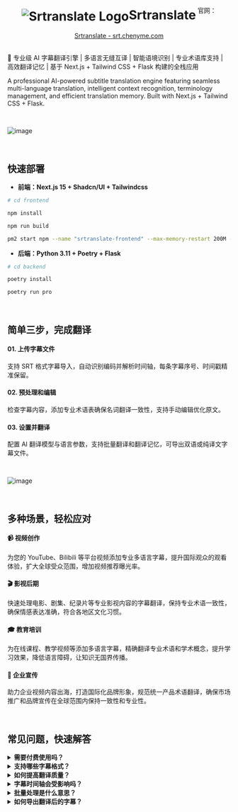 <div align="center">
  <h1 style="display: inline-block; vertical-align: middle;"><img src="https://github.com/user-attachments/assets/5c4e6194-617e-4c97-935e-1728bdfe630d" alt="Srtranslate Logo" style="vertical-align: middle;">Srtranslate</h1>
  官网：<a href="https://srt.chenyme.com/">Srtranslate - srt.chenyme.com</a>
</div>

<br>

🚀 专业级 AI 字幕翻译引擎 | 多语言无缝互译 | 智能语境识别 | 专业术语库支持 | 高效翻译记忆 | 基于 Next.js + Tailwind CSS + Flask 构建的全栈应用

A professional AI-powered subtitle translation engine featuring seamless multi-language translation, intelligent context recognition, terminology management, and efficient translation memory. Built with Next.js + Tailwind CSS + Flask.



<br>

![image](https://github.com/user-attachments/assets/691fa1bd-d22f-4d36-954f-742b02ff5776)

<br>

## 快速部署

- **前端：Next.js 15 + Shadcn/UI + Tailwindcss**

```bash
# cd frontend

npm install

npm run build

pm2 start npm --name "srtranslate-frontend" --max-memory-restart 200M --restart-delay 3000 --max-restarts 3 --time -- start
```

- **后端：Python 3.11 + Poetry + Flask**

```bash
# cd backend

poetry install

poetry run pro
```

<br>

## 简单三步，完成翻译

#### **01. 上传字幕文件**
支持 SRT 格式字幕导入，自动识别编码并解析时间轴，每条字幕序号、时间戳精准保留。

#### **02. 预处理和编辑**
检查字幕内容，添加专业术语表确保名词翻译一致性，支持手动编辑优化原文。

#### **03. 设置并翻译**
配置 AI 翻译模型与语言参数，支持批量翻译和翻译记忆，可导出双语或纯译文字幕文件。

<br>

![image](https://github.com/user-attachments/assets/572f3759-b811-421d-9a3f-2e8ff45a6052)

<br>

## 多种场景，轻松应对

#### 📹 **视频创作**
为您的 YouTube、Bilibili 等平台视频添加专业多语言字幕，提升国际观众的观看体验，扩大全球受众范围，增加视频推荐曝光率。

#### 🎬 **影视后期**
快速处理电影、剧集、纪录片等专业影视内容的字幕翻译，保持专业术语一致性，确保情感表达准确，符合各地区文化习惯。

#### 🎓 **教育培训**
为在线课程、教学视频等添加多语言字幕，精确翻译专业术语和学术概念，提升学习效果，降低语言障碍，让知识无国界传播。

#### 🏢 **企业宣传**
助力企业视频内容出海，打造国际化品牌形象，规范统一产品术语翻译，确保市场推广和品牌宣传在全球范围内保持一致性和专业性。

<br>

## 常见问题，快速解答

<details>
<summary><strong>需要付费使用吗？</strong></summary>
<p>本工具需要您提供自己的 API 密钥，按照实际 API 使用量计费，我们不额外收取服务费用，让您完全掌控成本。如果需要大批量使用，建议设置合理的 API 使用限额，以控制预算支出，同时使用 GPT-4o-mini 模型性价比最高。</p>
</details>

<details>
<summary><strong>支持哪些字幕格式？</strong></summary>
<p>目前仅支持 SRT 主流字幕格式，能自动识别文件编码并正确处理。我们计划在未来版本中支持 ASS、SSA、LRC 等更多专业字幕格式，以及自动识别内嵌字幕并提取。对于非标准格式，您可以先使用第三方工具转换后再导入。</p>
</details>

<details>
<summary><strong>如何提高翻译质量？</strong></summary>
<p>使用较小的批量大小和较低的创造性设置可以提高翻译准确性，启用翻译记忆功能能保持上下文连贯性。推荐合理使用翻译记忆和专业术语列表，这有助于 AI 更准确地理解内容语境并生成专业且高质量的翻译内容。</p>
</details>

<details>
<summary><strong>字幕时间轴会受影响吗？</strong></summary>
<p>完全不会。我们的翻译过程仅替换字幕文本内容，所有时间轴信息将被完整保留。您可以放心地将翻译后的字幕文件直接应用到原视频上，无需任何时间轴调整。如果您需要微调原文或者翻译后的字幕，可以滑动表格在操作列中编辑。</p>
</details>

<details>
<summary><strong>批量处理是什么意思？</strong></summary>
<p>批量翻译会根据您设置的批量大小，将字幕文件分成多个批次进行翻译，这样您可以更快地获得翻译结果并且可以节省 API 使用量。请不必担心模型幻觉，我们的后端算法会自动优化翻译结果，在必要的时候进行智能匹配或重新翻译，确保翻译质量。</p>
</details>

<details>
<summary><strong>如何导出翻译后的字幕？</strong></summary>
<p>翻译完成后，系统自动提供下载选项，支持多种导出样式。您可以选择仅保留翻译文本，或生成双语字幕文件。如果需要精准校对，您可以导出翻译记忆，使用翻译记忆功能进行一对一精准校对。</p>
</details>
